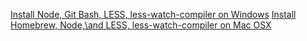 [Install Node, Git Bash, LESS, less-watch-compiler on Windows](https://www.youtube.com/watch?v=uTTgynLLz-M&feature=emb_logo)
[Install Homebrew, Node,\and LESS, less-watch-compiler on Mac OSX](https://www.youtube.com/watch?v=ttMay5P_NEM&feature=emb_logo)